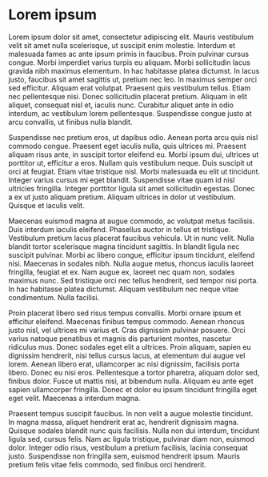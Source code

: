 # Lorem ipsum

Lorem ipsum dolor sit amet, consectetur adipiscing elit. Mauris vestibulum velit sit amet nulla scelerisque, ut suscipit
enim molestie. Interdum et malesuada fames ac ante ipsum primis in faucibus. Proin pulvinar cursus congue. Morbi
imperdiet varius turpis eu aliquam. Morbi sollicitudin lacus gravida nibh maximus elementum. In hac habitasse platea
dictumst. In lacus justo, faucibus sit amet sagittis ut, pretium nec leo. In maximus semper orci sed efficitur. Aliquam
erat volutpat. Praesent quis vestibulum tellus. Etiam nec pellentesque nisi. Donec sollicitudin placerat pretium.
Aliquam in elit aliquet, consequat nisl et, iaculis nunc. Curabitur aliquet ante in odio interdum, ac vestibulum lorem
pellentesque. Suspendisse congue justo at arcu convallis, ut finibus nulla blandit.

Suspendisse nec pretium eros, ut dapibus odio. Aenean porta arcu quis nisl commodo congue. Praesent eget iaculis nulla,
quis ultrices mi. Praesent aliquam risus ante, in suscipit tortor eleifend eu. Morbi ipsum dui, ultrices ut porttitor
ut, efficitur a eros. Nullam quis vestibulum neque. Duis suscipit ut orci at feugiat. Etiam vitae tristique nisl. Morbi
malesuada eu elit ut tincidunt. Integer varius cursus mi eget blandit. Suspendisse vitae quam id nisl ultricies
fringilla. Integer porttitor ligula sit amet sollicitudin egestas. Donec a ex ut justo aliquam pretium. Aliquam ultrices
in dolor ut vestibulum. Quisque et iaculis velit.

Maecenas euismod magna at augue commodo, ac volutpat metus facilisis. Duis interdum iaculis eleifend. Phasellus auctor
in tellus et tristique. Vestibulum pretium lacus placerat faucibus vehicula. Ut in nunc velit. Nulla blandit tortor
scelerisque magna tincidunt sagittis. In blandit ligula nec suscipit pulvinar. Morbi ac libero congue, efficitur ipsum
tincidunt, eleifend nisi. Maecenas in sodales nibh. Nulla augue metus, rhoncus iaculis laoreet fringilla, feugiat et ex.
Nam augue ex, laoreet nec quam non, sodales maximus nunc. Sed tristique orci nec tellus hendrerit, sed tempor nisi
porta. In hac habitasse platea dictumst. Aliquam vestibulum nec neque vitae condimentum. Nulla facilisi.

Proin placerat libero sed risus tempus convallis. Morbi ornare ipsum et efficitur eleifend. Maecenas finibus tempus
commodo. Aenean rhoncus justo nisl, vel ultrices mi varius et. Cras dignissim pulvinar posuere. Orci varius natoque
penatibus et magnis dis parturient montes, nascetur ridiculus mus. Donec sodales eget elit a ultrices. Proin aliquam,
sapien eu dignissim hendrerit, nisi tellus cursus lacus, at elementum dui augue vel lorem. Aenean libero erat,
ullamcorper ac nisi dignissim, facilisis porta libero. Donec eu nisi eros. Pellentesque a tortor pharetra, aliquam dolor
sed, finibus dolor. Fusce ut mattis nisi, at bibendum nulla. Aliquam eu ante eget sapien ullamcorper fringilla. Donec et
dolor eu ipsum tincidunt fringilla eget eget velit. Maecenas a interdum magna.

Praesent tempus suscipit faucibus. In non velit a augue molestie tincidunt. In magna massa, aliquet hendrerit erat ac,
hendrerit dignissim magna. Quisque sodales blandit nunc quis facilisis. Nulla non dui interdum, tincidunt ligula sed,
cursus felis. Nam ac ligula tristique, pulvinar diam non, euismod dolor. Integer odio risus, vestibulum a pretium
facilisis, lacinia consequat justo. Suspendisse non fringilla sem, euismod hendrerit ipsum. Mauris pretium felis vitae
felis commodo, sed finibus orci hendrerit.


